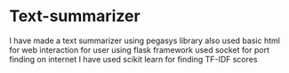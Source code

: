 # Text-summarizer
I have made a text summarizer using pegasys library also used basic html for web interaction for user using flask framework used socket for port finding on internet 
I have used scikit learn for finding TF-IDF scores
